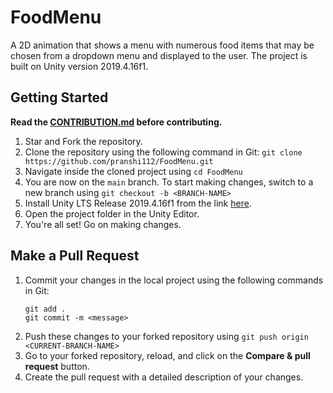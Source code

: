 # FoodMenu

A 2D animation that shows a menu with numerous food items that may be chosen from a dropdown menu and displayed to the user. The project is built on Unity version 2019.4.16f1.

## Getting Started

**Read the [CONTRIBUTION.md](./CONTRIBUTING.md) before contributing.**

1. Star and Fork the repository.
2. Clone the repository using the following command in Git: `git clone https://github.com/pranshi112/FoodMenu.git`
3. Navigate inside the cloned project using `cd FoodMenu`
4. You are now on the `main` branch. To start making changes, switch to a new branch using `git checkout -b <BRANCH-NAME>`
5. Install Unity LTS Release 2019.4.16f1 from the link [here](https://unity3d.com/unity/qa/lts-releases?version=2019.4&page=2).
6. Open the project folder in the Unity Editor.
7. You're all set! Go on making changes.

## Make a Pull Request

1. Commit your changes in the local project using the following commands in Git:
    ```
    git add .
    git commit -m <message>
    ```
2. Push these changes to your forked repository using `git push origin <CURRENT-BRANCH-NAME>`
3. Go to your forked repository, reload, and click on the **Compare & pull request** button.
4. Create the pull request with a detailed description of your changes.
